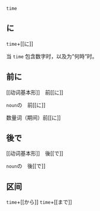 `time`

## に

`time`+[[に]]

当 `time` 包含数字时，以及为”何時”时。

## 前に

[[动词基本形]]　前[[に]]

`noun`の　前[[に]]

数量词（期间）前[[に]]

## 後で

[[动词基本形]]　後[[で]]

`noun`の　後[[で]]

## 区间

`time`+[[から]] `time`+[[まで]]
